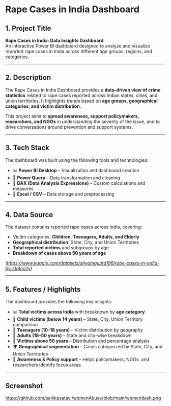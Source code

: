# Rape Cases in India Dashboard  

## 1. Project Title 
**Rape Cases in India: Data Insights Dashboard**  
An interactive Power BI dashboard designed to analyze and visualize reported rape cases in India across different age groups, regions, and categories.  

---

## 2. Description
The Rape Cases in India Dashboard provides a **data-driven view of crime statistics** related to rape cases reported across Indian states, cities, and union territories. It highlights trends based on **age groups, geographical categories, and victim distribution**.  

This project aims to **spread awareness, support policymakers, researchers, and NGOs** in understanding the severity of the issue, and to drive conversations around prevention and support systems.  

---

## 3. Tech Stack  
The dashboard was built using the following tools and technologies:  
- 📊 **Power BI Desktop** – Visualization and dashboard creation  
- 🔄 **Power Query** – Data transformation and cleaning  
- 📐 **DAX (Data Analysis Expressions)** – Custom calculations and measures  
- 📑 **Excel / CSV** – Data storage and preprocessing  

---


## 4. Data Source  
The dataset contains reported rape cases across India, covering:  
- Victim categories: **Children, Teenagers, Adults, and Elderly**  
- **Geographical distribution**: State, City, and Union Territories  
- **Total reported victims** and subgroups by age  
- **Breakdown of cases above 50 years of age**  

*(https://www.kaggle.com/datasets/shyamgupta196/rape-cases-in-india-by-statecity)*  

---

## 5. Features / Highlights  
The dashboard provides the following key insights:  
- 📊 **Total victims across India** with breakdown by **age category**  
- 👧 **Child victims (below 14 years)** – State, City, Union Territory comparison  
- 🧑 **Teenagers (10–18 years)** – Victim distribution by geography  
- 👩 **Adults (18–50 years)** – State and city-wise breakdown  
- 👵 **Victims above 50 years** – Distribution and percentage analysis  
- 🌍 **Geographical segmentation** – Cases categorized by State, City, and Union Territories  
- 🎯 **Awareness & Policy support** – Helps policymakers, NGOs, and researchers identify focus areas  

---

## Screenshot
https://github.com/sanikasatavi/womenAbuse/blob/main/womendash.png
